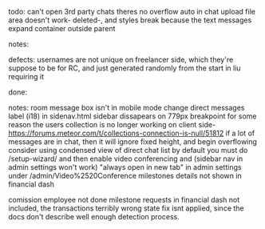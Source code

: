 todo:
can't open 3rd party chats
theres no overflow auto in chat
upload file area doesn't work- deleted-, and styles break because the text messages expand container outside parent

notes:

defects:
usernames are not unique on freelancer side, which they're suppose to be for RC, and just generated randomly from the start in liu requiring it


done:


notes:
room message box isn't in mobile mode
change direct messages label (i18) in sidenav.html
sidebar dissapears on 779px breakpoint
for some reason the users collection is no longer working on client side- https://forums.meteor.com/t/collections-connection-is-null/51812
if a lot of messages are in chat, then it will ignore fixed height, and begin overflowing
consider using condensed view of direct chat list by default
you must do /setup-wizard/ and then enable video conferencing and (sidebar nav in admin settings won't work) "always open in new tab" in admin settings under /admin/Video%2520Conference
milestones details not shown in financial dash

comission employee not done
milestone requests in financial dash not included,
the transactions terribly wrong state fix isnt applied, since the docs don't describe well enough detection process.